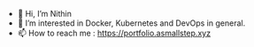 - 👋  Hi, I’m Nithin
- 👀  I’m interested in Docker, Kubernetes and DevOps in general.
- 📫  How to reach me : https://portfolio.asmallstep.xyz

<!---
nithinkm8055/nithinkm8055 is a ✨ special ✨ repository because its `README.md` (this file) appears on your GitHub profile.
You can click the Preview link to take a look at your changes.
--->
